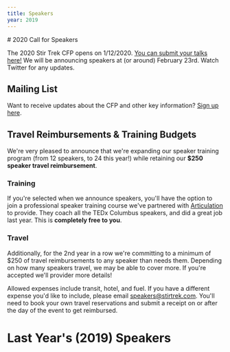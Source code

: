 ```yaml
---
title: Speakers
year: 2019
---
```


<div class="icon-hr"></div>
# 2020 Call for Speakers

The 2020 Stir Trek CFP opens on 1/12/2020. [You can submit your talks here!](https://sessionize.com/stir-trek-2020/) We will be announcing speakers at (or around) February 23rd. Watch Twitter for any updates.


## Mailing List
Want to receive updates about the CFP and other key information? [Sign up here](http://eepurl.com/deQ9An).

## Travel Reimbursements & Training Budgets
We're very pleased to announce that we're expanding our speaker training program (from 12 speakers, to 24 this year!) while retaining our **$250 speaker travel reimbursement**. 

### Training
If you're selected when we announce speakers, you'll have the option to join a professional speaker training course we've partnered with [Articulation](https://www.articulationinc.com/) to provide. They coach all the TEDx Columbus speakers, and did a great job last year. This is **completely free to you**.

### Travel
Additionally, for the 2nd year in a row we're committing to a minimum of $250 of travel reimbursements to any speaker than needs them. Depending on how many speakers travel, we may be able to cover more. If you're accepted we'll provider more details!

Allowed expenses include transit, hotel, and fuel. If you have a different expense you'd like to include, please email speakers@stirtrek.com. You'll need to book your own travel reservations and submit a receipt on or after the day of the event to get reimbursed.

# Last Year's (2019) Speakers

<div class="icon-hr"></div>
<br>